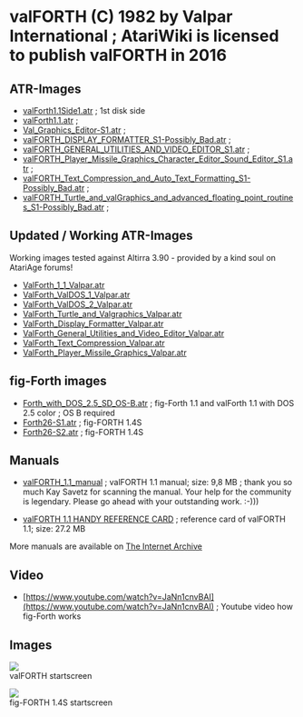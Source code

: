 # valFORTH (C) 1982 by Valpar International ; AtariWiki is licensed to publish valFORTH in 2016  
  
  
## ATR-Images  
- [valForth1.1Side1.atr](attachments/valForth1.1Side1.atr) ; 1st disk side  
- [valForth1.1.atr](attachments/valForth1.1.atr) ;  
- [Val_Graphics_Editor-S1.atr](attachments/Val_Graphics_Editor-S1.atr) ;  
- [valFORTH_DISPLAY_FORMATTER_S1-Possibly_Bad.atr](attachments/valFORTH_DISPLAY_FORMATTER_S1-Possibly_Bad.atr) ;  
- [valFORTH_GENERAL_UTILITIES_AND_VIDEO_EDITOR_S1.atr](attachments/valFORTH_GENERAL_UTILITIES_AND_VIDEO_EDITOR_S1.atr) ;  
- [valFORTH_Player_Missile_Graphics_Character_Editor_Sound_Editor_S1.atr](attachments/valFORTH_Player_Missile_Graphics_Character_Editor_Sound_Editor_S1.atr) ;  
- [valFORTH_Text_Compression_and_Auto_Text_Formatting_S1-Possibly_Bad.atr](attachments/valFORTH_Text_Compression_and_Auto_Text_Formatting_S1-Possibly_Bad.atr) ;  
- [valFORTH_Turtle_and_valGraphics_and_advanced_floating_point_routines_S1-Possibly_Bad.atr](attachments/valFORTH_Turtle_and_valGraphics_and_advanced_floating_point_routines_S1-Possibly_Bad.atr) ;  
  
## Updated / Working ATR-Images  
  
Working images tested against Altirra 3.90 - provided by a kind soul on AtariAge forums!  
  
- [ValForth_1_1_Valpar.atr](attachments/ValForth_1_1_Valpar.atr)  
- [ValForth_ValDOS_1_Valpar.atr](attachments/ValForth_ValDOS_1_Valpar.atr)  
- [ValForth_ValDOS_2_Valpar.atr](attachments/ValForth_ValDOS_2_Valpar.atr)  
- [ValForth_Turtle_and_Valgraphics_Valpar.atr](attachments/ValForth_Turtle_and_Valgraphics_Valpar.atr)  
- [ValForth_Display_Formatter_Valpar.atr](attachments/ValForth_Display_Formatter_Valpar.atr)  
- [ValForth_General_Utilities_and_Video_Editor_Valpar.atr](attachments/ValForth_General_Utilities_and_Video_Editor_Valpar.atr)  
- [ValForth_Text_Compression_Valpar.atr](attachments/ValForth_Text_Compression_Valpar.atr)  
- [ValForth_Player_Missile_Graphics_Valpar.atr](attachments/ValForth_Player_Missile_Graphics_Valpar.atr)  
  
## fig-Forth images  
  
- [Forth_with_DOS_2.5_SD_OS-B.atr](attachments/Forth_with_DOS_2.5_SD_OS-B.atr) ; fig-Forth 1.1 and valForth 1.1 with DOS 2.5 color ; OS B required  
- [Forth26-S1.atr](attachments/Forth26-S1.atr) ; fig-FORTH 1.4S  
- [Forth26-S2.atr](attachments/Forth26-S2.atr) ; fig-FORTH 1.4S  
  
## Manuals  
- [valFORTH_1.1_manual](http://data.atariwiki.org/DATA/valFORTH_1.1_manual.pdf) ; valFORTH 1.1 manual; size: 9,8 MB ; thank you so much Kay Savetz for scanning the manual. Your help for the community is legendary. Please go ahead with your outstanding work. :-)))  
  
- [valFORTH 1.1 HANDY REFERENCE CARD](http://data.atariwiki.org/DATA/valFORTH_1.1_HANDY_REFERENCE_CARD.pdf) ; reference card of valFORTH 1.1; size: 27.2 MB  
  
More manuals are available on [The Internet Archive](https://archive.org/search.php?query=valforth)  
  
## Video  
- [https://www.youtube.com/watch?v=JaNn1cnvBAI](https://www.youtube.com/watch?v=JaNn1cnvBAI) ; Youtube video how fig-Forth works  
  
## Images  
![](attachments/valForth1.1-start.jpg)  
valFORTH startscreen  
  
![](attachments/fig-FORTH_1.4S_1.jpg)  
fig-FORTH 1.4S startscreen  
